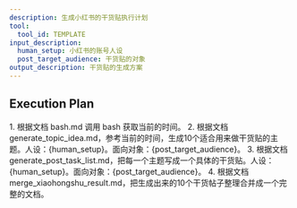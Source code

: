```yaml
---
description: 生成小红书的干货贴执行计划
tool:
  tool_id: TEMPLATE
input_description:
  human_setup: 小红书的账号人设
  post_target_audience: 干货贴的对象
output_description: 干货贴的生成方案
---
```

## Execution Plan

<new task to execute>
1. 根据文档 bash.md 调用 bash 获取当前的时间。
2. 根据文档 generate_topic_idea.md，参考当前的时间，生成10个适合用来做干货贴的主题。人设：{human_setup}。面向对象：{post_target_audience}。
3. 根据文档 generate_post_task_list.md，把每一个主题写成一个具体的干货贴。人设：{human_setup}。面向对象：{post_target_audience}。
4. 根据文档 merge_xiaohongshu_result.md，把生成出来的10个干货帖子整理合并成一个完整的文档。
</new task to execute>